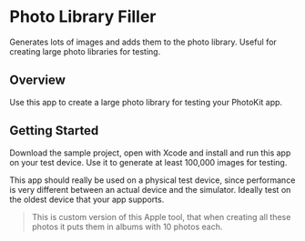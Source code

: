 # Photo Library Filler

Generates lots of images and adds them to the photo library. Useful for creating large photo libraries for testing.

## Overview

Use this app to create a large photo library for testing your PhotoKit app.

## Getting Started

Download the sample project, open with Xcode and install and run this app on your test device. Use it to generate at least 100,000 images for testing.

This app should really be used on a physical test device, since performance is very different between an actual device and the simulator. Ideally test on the oldest device that your app supports.

> This is custom version of this Apple tool, that when creating all these photos it puts them in albums with 10 photos each.